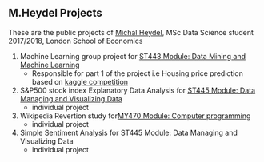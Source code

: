 ## M.Heydel Projects

These are the public projects of [Michal Heydel](mailto:heydel.michal@gmail.com), MSc Data Science student 2017/2018, London School of Economics


1) Machine Learning group project for [ST443 Module: Data Mining and Machine Learning](http://www.lse.ac.uk/resources/calendar/courseGuides/ST/2017_ST443.htm)
   * Responsible for part 1 of the project i.e Housing price prediction based on [kaggle competition](https://www.kaggle.com/c/house-prices-advanced-regression-techniques)
2) S&P500 stock index Explanatory Data Analysis for [ST445 Module: Data Managing and Visualizing Data](http://www.lse.ac.uk/resources/calendar/courseGuides/ST/2017_ST445.htm)
   * individual project
3) Wikipedia Revertion study for[MY470 Module: Computer programming](http://www.lse.ac.uk/resources/Calendar/courseGuides/MY/2017_MY470.htm)
   * individual project
4) Simple Sentiment Analysis for ST445 Module: Data Managing and Visualizing Data
   * individual project

